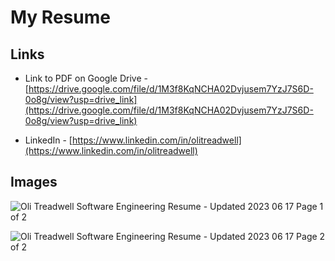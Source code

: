 # My Resume

## Links

* Link to PDF on Google Drive - [https://drive.google.com/file/d/1M3f8KqNCHA02Dvjusem7YzJ7S6D-0o8g/view?usp=drive_link](https://drive.google.com/file/d/1M3f8KqNCHA02Dvjusem7YzJ7S6D-0o8g/view?usp=drive_link)

* LinkedIn - [https://www.linkedin.com/in/olitreadwell](https://www.linkedin.com/in/olitreadwell)


## Images

![Oli Treadwell Software Engineering Resume - Updated 2023 06 17 Page 1 of 2](https://github.com/olitreadwell/resume/assets/3107864/6afa75aa-ebe7-4c3c-9d78-bc8b1e7e62de)

![Oli Treadwell Software Engineering Resume - Updated 2023 06 17 Page 2 of 2](https://github.com/olitreadwell/resume/assets/3107864/da39f851-3d84-48e4-8688-f8b83e1d21c0)
